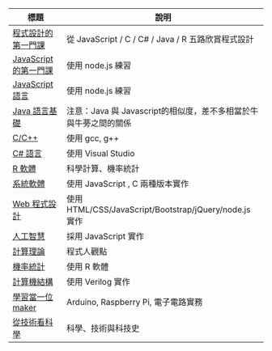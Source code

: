 | 標題  |  說明  |
|--------|-----------|
|  [程式設計的第一門課](../pb/home.html)  |  從 JavaScript / C / C# / Java / R 五路欣賞程式設計 | 
|  [JavaScript 的第一門課](../js0/home.html)  | 使用 node.js 練習  |
|  [JavaScript 語言](../js/home.html)  |  使用 node.js 練習  |
|  [Java 語言基礎](../ja/home.html)  |  注意：Java 與 Javascript的相似度，差不多相當於牛與牛蒡之間的關係   |
|  [C/C++](../c/home.html)  |  使用 gcc, g++  |
|  [C# 語言](../cs/home.html)  |  使用 Visual Studio  |
|  [R 軟體](../r/home.html)  |  科學計算、機率統計  |
|  [系統軟體](../ss/home.html)  |  使用 JavaScript , C 兩種版本實作    |
|  [Web 程式設計](../wp/home.html)  |  使用 HTML/CSS/JavaScript/Bootstrap/jQuery/node.js 實作    |
|  [人工智慧](../ai/home.html)  |  採用 JavaScript 實作    |
|  [計算理論](../ct/home.html)  |  程式人觀點    |
|  [機率統計](../st/home.html)  |  使用 R 軟體    |
|  [計算機結構](../co/home.html)  |  使用 Verilog 實作  |
|  [學習當一位 maker](../ma/home.html)  |  Arduino, Raspberry Pi, 電子電路實務  |
|  [從技術看科學](../sci/home.html)  |  科學、技術與科技史  |

